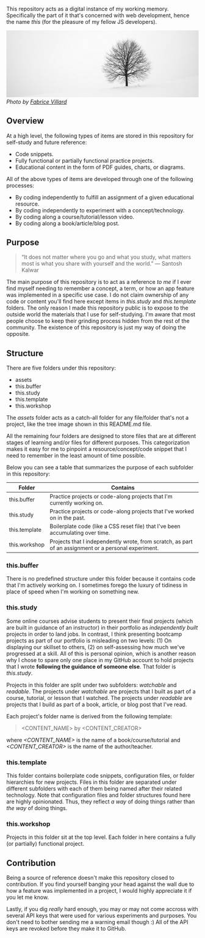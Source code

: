 This repository acts as a digital instance of my working memory. Specifically the part of it that's concerned with web development, hence the name _this_ (for the pleasure of my fellow JS developers).

![a tree in front of a white wall](./assets/tree.jpg)
_Photo by [Fabrice Villard](https://unsplash.com/@fabulu75)_

## Overview

At a high level, the following types of items are stored in this repository for self-study and future reference:

- Code snippets.
- Fully functional or partially functional practice projects.
- Educational content in the form of PDF guides, charts, or diagrams.

All of the above types of items are developed through one of the following processes:

- By coding independently to fulfill an assignment of a given educational resource.
- By coding independently to experiment with a concept/technology.
- By coding along a course/tutorial/lesson video.
- By coding along a book/article/blog post.

## Purpose

> “It does not matter where you go and what you study, what matters most is what you share with yourself and the world.” ― Santosh Kalwar

The main purpose of this repository is to act as a reference _to me_ if I ever find myself needing to remember a concept, a term, or how an app feature was implemented in a specific use case. I do not claim ownership of any code or content you'll find here except items in _this.study_ and _this.template_ folders. The only reason I made this repository public is to expose to the outside world the materials that I use for self-studying. I'm aware that most people choose to keep their grinding process hidden from the rest of the community. The existence of this repository is just my way of doing the opposite.

## Structure

There are five folders under this repository:

- assets
- this.buffer
- this.study
- this.template
- this.workshop

The _assets_ folder acts as a catch-all folder for any file/folder that's not a project, like the tree image shown in this README.md file.

All the remaining four folders are designed to store files that are at different stages of learning and/or files for different purposes. This categorization makes it easy for me to pinpoint a resource/concept/code snippet that I need to remember in the least amount of time possible.

Below you can see a table that summarizes the purpose of each subfolder in this repository:

| Folder        | Contains                                                                                              |
| ------------- | ----------------------------------------------------------------------------------------------------- |
| this.buffer   | Practice projects or code-along projects that I'm currently working on.                               |
| this.study    | Practice projects or code-along projects that I've worked on in the past.                             |
| this.template | Boilerplate code (like a CSS reset file) that I've been accumulating over time.                       |
| this.workshop | Projects that I independently wrote, from scratch, as part of an assignment or a personal experiment. |

### this.buffer

There is no predefined structure under this folder because it contains code that I'm actively working on. I sometimes forego the luxury of tidiness in place of speed when I'm working on something new.

### this.study

Some online courses advise students to present their final projects (which are built in guidance of an instructor) in their portfolio as _independently built_ projects in order to land jobs. In contrast, I think presenting bootcamp projects as part of our portfolio is misleading on two levels: (1) On displaying our skillset to others, (2) on self-assessing how much we've progressed at a skill. All of this is personal opinion, which is another reason why I chose to spare only one place in my GitHub account to hold projects that I wrote **following the guidance of someone else**. That folder is _this.study_.

Projects in this folder are split under two subfolders: _watchable_ and _readable_. The projects under _watchable_ are projects that I built as part of a course, tutorial, or lesson that I watched. The projects under _readable_ are projects that I build as part of a book, article, or blog post that I've read.

Each project's folder name is derived from the following template:

> <CONTENT_NAME> by <CONTENT_CREATOR>

where _<CONTENT_NAME>_ is the name of a book/course/tutorial and _<CONTENT_CREATOR>_ is the name of the author/teacher.

### this.template

This folder contains boilerplate code snippets, configuration files, or folder hierarchies for new projects. Files in this folder are separated under different subfolders with each of them being named after their related technology. Note that configuration files and folder structures found here are highly opinionated. Thus, they reflect _a way_ of doing things rather than _the way_ of doing things.

### this.workshop

Projects in this folder sit at the top level. Each folder in here contains a fully (or partially) functional project.

## Contribution

Being a source of reference doesn't make this repository closed to contribution. If you find yourself banging your head against the wall due to how a feature was implemented in a project, I would highly appreciate it if you let me know.

Lastly, if you dig _really_ hard enough, you may or may not come accross with several API keys that were used for various experiments and purposes. You don't need to bother sending me a warning email though :) All of the API keys are revoked before they make it to GitHub.
